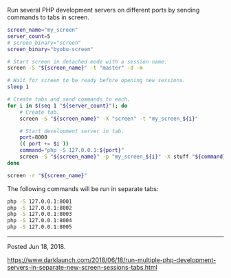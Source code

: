 Run several PHP development servers on different ports by sending commands to tabs in screen.

```sh
screen_name="my_screen"
server_count=5
# screen_binary="screen"
screen_binary="byobu-screen"

# Start screen in detached mode with a session name.
screen -S "${screen_name}" -t "master" -d -m

# Wait for screen to be ready before opening new sessions.
sleep 1

# Create tabs and send commands to each.
for i in $(seq 1 "${server_count}"); do
    # Create tab.
    screen -S "${screen_name}" -X "screen" -t "my_screen_${i}"

    # Start development server in tab.
    port=8000
    (( port += $i ))
    command="php -S 127.0.0.1:${port}"
    screen -S "${screen_name}" -p "my_screen_${i}" -X stuff "${command}"$'\n'
done

screen -r "${screen_name}"
```

The following commands will be run in separate tabs:

```bash
php -S 127.0.0.1:8001
php -S 127.0.0.1:8002
php -S 127.0.0.1:8003
php -S 127.0.0.1:8004
php -S 127.0.0.1:8005
```

---

Posted Jun 18, 2018.

https://www.darklaunch.com/2018/06/18/run-multiple-php-development-servers-in-separate-new-screen-sessions-tabs.html